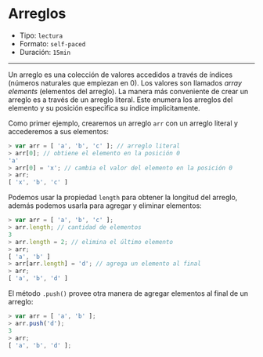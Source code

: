# Arreglos

* Tipo: `lectura`
* Formato: `self-paced`
* Duración: `15min`

***

Un arreglo es una colección de valores accedidos a través de índices (números
naturales que empiezan en 0). Los valores son llamados _array elements_
(elementos del arreglo). La manera más conveniente de crear un arreglo es a
través de un arreglo literal. Este enumera los arreglos del elemento y su
posición especifica su índice implicitamente.

Como primer ejemplo, crearemos un arreglo `arr` con un arreglo literal y
accederemos a sus elementos:

```js
> var arr = [ 'a', 'b', 'c' ]; // arreglo literal
> arr[0]; // obtiene el elemento en la posición 0
'a'
> arr[0] = 'x'; // cambia el valor del elemento en la posición 0
> arr;
[ 'x', 'b', 'c' ]
```

Podemos usar la propiedad `length` para obtener la longitud del arreglo, además
podemos usarla para agregar y eliminar elementos:

```js
> var arr = [ 'a', 'b', 'c' ];
> arr.length; // cantidad de elementos
3
> arr.length = 2; // elimina el último elemento
> arr;
[ 'a', 'b' ]
> arr[arr.length] = 'd'; // agrega un elemento al final
> arr;
[ 'a', 'b', 'd' ]
```

El método `.push()` provee otra manera de agregar elementos al final de un
arreglo:

```js
> var arr = [ 'a', 'b' ];
> arr.push('d');
3
> arr;
[ 'a', 'b', 'd' ];
```
